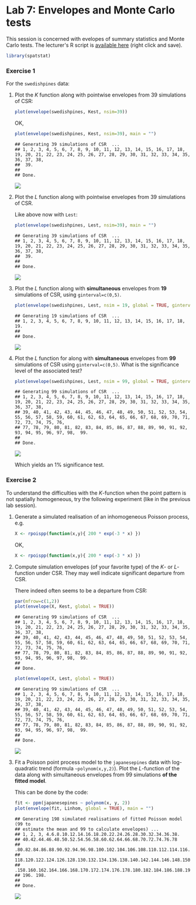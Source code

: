 Lab 7: Envelopes and Monte Carlo tests
================

This session is concerned with evelopes of summary statistics and Monte Carlo tests.
The lecturer's R script is [available here](https://raw.githubusercontent.com/spatstat/Melb2018/master/Scripts/script07.R) (right click and save).

``` r
library(spatstat)
```

### Exercise 1

For the `swedishpines` data:

1.  Plot the *K* function along with pointwise envelopes from 39 simulations of CSR:

    ``` r
    plot(envelope(swedishpines, Kest, nsim=39))
    ```

    OK,

    ``` r
    plot(envelope(swedishpines, Kest, nsim=39), main = "")
    ```

        ## Generating 39 simulations of CSR  ...
        ## 1, 2, 3, 4, 5, 6, 7, 8, 9, 10, 11, 12, 13, 14, 15, 16, 17, 18, 19, 20, 21, 22, 23, 24, 25, 26, 27, 28, 29, 30, 31, 32, 33, 34, 35, 36, 37, 38,
        ##  39.
        ## 
        ## Done.

    ![](solution07_files/figure-markdown_github/unnamed-chunk-4-1.png)

2.  Plot the *L* function along with pointwise envelopes from 39 simulations of CSR.

    Like above now with `Lest`:

    ``` r
    plot(envelope(swedishpines, Lest, nsim=39), main = "")
    ```

        ## Generating 39 simulations of CSR  ...
        ## 1, 2, 3, 4, 5, 6, 7, 8, 9, 10, 11, 12, 13, 14, 15, 16, 17, 18, 19, 20, 21, 22, 23, 24, 25, 26, 27, 28, 29, 30, 31, 32, 33, 34, 35, 36, 37, 38,
        ##  39.
        ## 
        ## Done.

    ![](solution07_files/figure-markdown_github/unnamed-chunk-5-1.png)

3.  Plot the *L* function along with **simultaneous** envelopes from **19** simulations of CSR, using `ginterval=c(0,5)`.

    ``` r
    plot(envelope(swedishpines, Lest, nsim = 19, global = TRUE, ginterval=c(0,5)), main = "")
    ```

        ## Generating 19 simulations of CSR  ...
        ## 1, 2, 3, 4, 5, 6, 7, 8, 9, 10, 11, 12, 13, 14, 15, 16, 17, 18,  19.
        ## 
        ## Done.

    ![](solution07_files/figure-markdown_github/unnamed-chunk-6-1.png)

4.  Plot the *L* function for along with **simultaneous** envelopes from **99** simulations of CSR using `ginterval=c(0,5)`. What is the significance level of the associated test?

    ``` r
    plot(envelope(swedishpines, Lest, nsim = 99, global = TRUE, ginterval=c(0,5)), main = "")
    ```

        ## Generating 99 simulations of CSR  ...
        ## 1, 2, 3, 4, 5, 6, 7, 8, 9, 10, 11, 12, 13, 14, 15, 16, 17, 18, 19, 20, 21, 22, 23, 24, 25, 26, 27, 28, 29, 30, 31, 32, 33, 34, 35, 36, 37, 38,
        ## 39, 40, 41, 42, 43, 44, 45, 46, 47, 48, 49, 50, 51, 52, 53, 54, 55, 56, 57, 58, 59, 60, 61, 62, 63, 64, 65, 66, 67, 68, 69, 70, 71, 72, 73, 74, 75, 76,
        ## 77, 78, 79, 80, 81, 82, 83, 84, 85, 86, 87, 88, 89, 90, 91, 92, 93, 94, 95, 96, 97, 98,  99.
        ## 
        ## Done.

    ![](solution07_files/figure-markdown_github/unnamed-chunk-7-1.png)

    Which yields an 1% significance test.

### Exercise 2

To understand the difficulties with the *K*-function when the point pattern is not spatially homogeneous, try the following experiment (like in the previous lab session).

1.  Generate a simulated realisation of an inhomogeneous Poisson process, e.g.

    ``` r
    X <- rpoispp(function(x,y){ 200 * exp(-3 * x) })
    ```

    OK,

    ``` r
    X <- rpoispp(function(x,y){ 200 * exp(-3 * x) })
    ```

2.  Compute simulation envelopes (of your favorite type) of the *K*- or *L*-function under CSR. They may well indicate significant departure from CSR.

    There indeed often seems to be a departure from CSR:

    ``` r
    par(mfrow=c(1,2))
    plot(envelope(X, Kest, global = TRUE))
    ```

        ## Generating 99 simulations of CSR  ...
        ## 1, 2, 3, 4, 5, 6, 7, 8, 9, 10, 11, 12, 13, 14, 15, 16, 17, 18, 19, 20, 21, 22, 23, 24, 25, 26, 27, 28, 29, 30, 31, 32, 33, 34, 35, 36, 37, 38,
        ## 39, 40, 41, 42, 43, 44, 45, 46, 47, 48, 49, 50, 51, 52, 53, 54, 55, 56, 57, 58, 59, 60, 61, 62, 63, 64, 65, 66, 67, 68, 69, 70, 71, 72, 73, 74, 75, 76,
        ## 77, 78, 79, 80, 81, 82, 83, 84, 85, 86, 87, 88, 89, 90, 91, 92, 93, 94, 95, 96, 97, 98,  99.
        ## 
        ## Done.

    ``` r
    plot(envelope(X, Lest, global = TRUE))
    ```

        ## Generating 99 simulations of CSR  ...
        ## 1, 2, 3, 4, 5, 6, 7, 8, 9, 10, 11, 12, 13, 14, 15, 16, 17, 18, 19, 20, 21, 22, 23, 24, 25, 26, 27, 28, 29, 30, 31, 32, 33, 34, 35, 36, 37, 38,
        ## 39, 40, 41, 42, 43, 44, 45, 46, 47, 48, 49, 50, 51, 52, 53, 54, 55, 56, 57, 58, 59, 60, 61, 62, 63, 64, 65, 66, 67, 68, 69, 70, 71, 72, 73, 74, 75, 76,
        ## 77, 78, 79, 80, 81, 82, 83, 84, 85, 86, 87, 88, 89, 90, 91, 92, 93, 94, 95, 96, 97, 98,  99.
        ## 
        ## Done.

    ![](solution07_files/figure-markdown_github/unnamed-chunk-10-1.png)

3.  Fit a Poisson point process model to the `japanesepines` data with log-quadratic trend (formula `~polynom(x,y,2)`). Plot the *L*-function of the data along with simultaneous envelopes from 99 simulations **of the fitted model**.

    This can be done by the code:

    ``` r
    fit <- ppm(japanesepines ~ polynom(x, y, 2))
    plot(envelope(fit, Linhom, global = TRUE), main = "")
    ```

        ## Generating 198 simulated realisations of fitted Poisson model (99 to 
        ## estimate the mean and 99 to calculate envelopes) ...
        ## 1, 2, 3, 4.6.8.10.12.14.16.18.20.22.24.26.28.30.32.34.36.38.
        ## 40.42.44.46.48.50.52.54.56.58.60.62.64.66.68.70.72.74.76.78
        ## .80.82.84.86.88.90.92.94.96.98.100.102.104.106.108.110.112.114.116.
        ## 118.120.122.124.126.128.130.132.134.136.138.140.142.144.146.148.150.152.154.156
        ## .158.160.162.164.166.168.170.172.174.176.178.180.182.184.186.188.190.192.194.
        ## 196. 198.
        ## 
        ## Done.

    ![](solution07_files/figure-markdown_github/unnamed-chunk-11-1.png)
